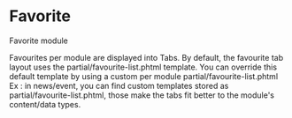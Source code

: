 Favorite
========

Favorite module

Favourites per module are displayed into Tabs.
By default, the favourite tab layout uses the partial/favourite-list.phtml template.
You can override this default template by using a custom per module partial/favourite-list.phtml
Ex : in news/event, you can find custom templates stored as partial/favourite-list.phtml, those make the tabs fit better to the module's content/data types.
